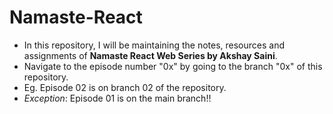 # Namaste-React
- In this repository, I will be maintaining the notes, resources and assignments of **Namaste React Web Series by Akshay Saini**.
- Navigate to the episode number "0x" by going to the branch "0x" of this repository.
- Eg. Episode 02 is on branch 02 of the repository.
- *Exception*: Episode 01 is on the main branch!!
